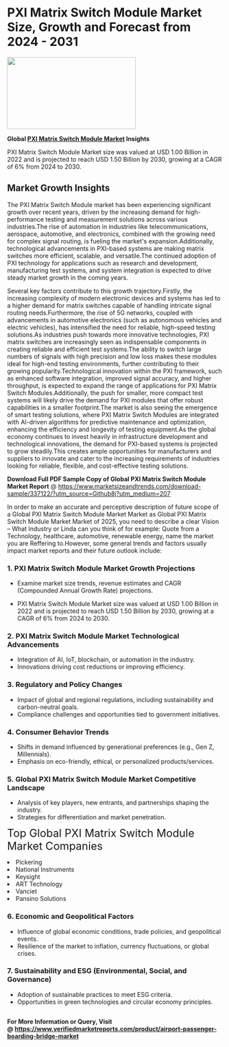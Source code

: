 <H1>PXI Matrix Switch Module Market Size, Growth and Forecast from 2024 - 2031</H1><img class="aligncenter size-medium wp-image-584254" src="https://thirdeyenews.in/wp-content/uploads/2024/09/Global-Market-Research-300x168.jpeg" alt="" width="300" height="168" /><p><strong>Global&nbsp;<a href="https://www.marketsizeandtrends.com/download-sample/337122/?utm_source=Github8j?utm_medium=207">PXI Matrix Switch Module Market</a> Insights</strong></p><p>PXI Matrix Switch Module Market size was valued at USD 1.00 Billion in 2022 and is projected to reach USD 1.50 Billion by 2030, growing at a CAGR of 6% from 2024 to 2030.</p><p><h2>Market Growth Insights</h2> <p>The PXI Matrix Switch Module market has been experiencing significant growth over recent years, driven by the increasing demand for high-performance testing and measurement solutions across various industries.The rise of automation in industries like telecommunications, aerospace, automotive, and electronics, combined with the growing need for complex signal routing, is fueling the market's expansion.Additionally, technological advancements in PXI-based systems are making matrix switches more efficient, scalable, and versatile.The continued adoption of PXI technology for applications such as research and development, manufacturing test systems, and system integration is expected to drive steady market growth in the coming years.</p> <p>Several key factors contribute to this growth trajectory.Firstly, the increasing complexity of modern electronic devices and systems has led to a higher demand for matrix switches capable of handling intricate signal routing needs.Furthermore, the rise of 5G networks, coupled with advancements in automotive electronics (such as autonomous vehicles and electric vehicles), has intensified the need for reliable, high-speed testing solutions.As industries push towards more innovative technologies, PXI matrix switches are increasingly seen as indispensable components in creating reliable and efficient test systems.The ability to switch large numbers of signals with high precision and low loss makes these modules ideal for high-end testing environments, further contributing to their growing popularity.Technological innovation within the PXI framework, such as enhanced software integration, improved signal accuracy, and higher throughput, is expected to expand the range of applications for PXI Matrix Switch Modules.Additionally, the push for smaller, more compact test systems will likely drive the demand for PXI modules that offer robust capabilities in a smaller footprint.The market is also seeing the emergence of smart testing solutions, where PXI Matrix Switch Modules are integrated with AI-driven algorithms for predictive maintenance and optimization, enhancing the efficiency and longevity of testing equipment.As the global economy continues to invest heavily in infrastructure development and technological innovations, the demand for PXI-based systems is projected to grow steadily.This creates ample opportunities for manufacturers and suppliers to innovate and cater to the increasing requirements of industries looking for reliable, flexible, and cost-effective testing solutions.</p> <p><span class=""><strong>Download Full PDF Sample Copy of Global PXI Matrix Switch Module Market Report</strong> @ <a href="https://www.marketsizeandtrends.com/download-sample/337122/?utm_source=Github8j?utm_medium=207" target="_blank">https://www.marketsizeandtrends.com/download-sample/337122/?utm_source=Github8j?utm_medium=207</a></span></p><p>In order to make an accurate and perceptive description of future scope of a Global&nbsp;PXI Matrix Switch Module Market Market as Global&nbsp;PXI Matrix Switch Module Market Market of 2025, you need to describe a clear Vision &ndash; What Industry or Linda can you think of for example: Quote from a Technology, healthcare, automotive, renewable energy, name the market you are Reffering to.However, some general trends and factors usually impact market reports and their future outlook include:</p><h3>1.&nbsp;<strong>PXI Matrix Switch Module Market Growth Projections</strong></h3><ul><li>Examine market size trends, revenue estimates and CAGR (Compounded Annual Growth Rate) projections.</li><li><p>PXI Matrix Switch Module Market size was valued at USD 1.00 Billion in 2022 and is projected to reach USD 1.50 Billion by 2030, growing at a CAGR of 6% from 2024 to 2030.</p></li></ul><h3>2.&nbsp;<strong>PXI Matrix Switch Module Market Technological Advancements</strong></h3><ul><li>Integration of AI, IoT, blockchain, or automation in the industry.</li><li>Innovations driving cost reductions or improving efficiency.</li></ul><h3>3.&nbsp;<strong>Regulatory and Policy Changes</strong></h3><ul><li>Impact of global and regional regulations, including sustainability and carbon-neutral goals.</li><li>Compliance challenges and opportunities tied to government initiatives.</li></ul><h3>4.&nbsp;<strong>Consumer Behavior Trends</strong></h3><ul><li>Shifts in demand influenced by generational preferences (e.g., Gen Z, Millennials).</li><li>Emphasis on eco-friendly, ethical, or personalized products/services.</li></ul><h3>5.&nbsp;<strong>Global PXI Matrix Switch Module Market Competitive Landscape</strong></h3><ul><li>Analysis of key players, new entrants, and partnerships shaping the industry.</li><li>Strategies for differentiation and market penetration.</li></ul><p data-pm-slice="1 1 []"><span style="color: inherit; font-family: inherit; font-size: 25px;">Top Global PXI Matrix Switch Module Market Companies</span></p><div class="" data-test-id=""><p><li>Pickering</li><li> National Instruments</li><li> Keysight</li><li> ART Technology</li><li> Vanciet</li><li> Pansino Solutions</li></p></div><h3>6.&nbsp;<strong>Economic and Geopolitical Factors</strong></h3><ul><li>Influence of global economic conditions, trade policies, and geopolitical events.</li><li>Resilience of the market to inflation, currency fluctuations, or global crises.</li></ul><h3>7.&nbsp;<strong>Sustainability and ESG (Environmental, Social, and Governance)</strong></h3><ul><li>Adoption of sustainable practices to meet ESG criteria.</li><li>Opportunities in green technologies and circular economy principles.</li></ul><h2><strong style="font-size: 14px;">For More Information or Query, Visit @&nbsp;</strong><a style="background-color: #ffffff; font-size: 14px;" href="https://www.marketsizeandtrends.com/report/pxi-matrix-switch-module-market/" target="_blank">https://www.verifiedmarketreports.com/product/airport-passenger-boarding-bridge-market</a></h2>